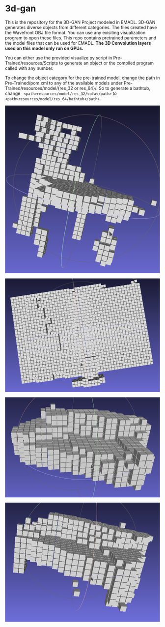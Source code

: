 # 3d-gan

This is the repository for the 3D-GAN Project modeled in EMADL.
3D-GAN generates diverse objects from different categories. The files created have the Wavefront OBJ file format. You can use any exisiting visualization program to open these files. 
This repo contains pretrained parameters and the model files that can be used for EMADL.
**The 3D Convolution layers used on this model only run on GPUs.**

You can either use the provided visualize.py script in Pre-Trained/resources/Scripts to generate an object or the compiled program called with any number.

To change the object category for the pre-trained model, change the path in Pre-Trained/pom.xml to any of the available models under Pre-Trained/resources/model/{res_32 or res_64}/.
So to generate a bathtub, change 
` <path>resources/model/res_32/sofa</path>` to
`<path>resources/model/res_64/bathtub</path>`.

![Example of a chair](images/xampleChair.png)

![Example of a monitor](images/xampleMonitor.png)

![Example of a generated sofa](images/xampleSofa3.png)

![Another sofa](images/xampleSofa.png)
